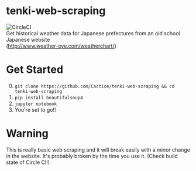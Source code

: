 # tenki-web-scraping
![CircleCI](https://circleci.com/gh/Cactice/tenki-web-scraping.svg?style=svg)
<br>
Get historical weather data for Japanese prefectures from an old school Japanese website<br>
(http://www.weather-eye.com/weatherchart/)


# Get Started
0. `git clone https://github.com/Cactice/tenki-web-scraping && cd tenki-web-scraping`
1. `pip install beautifulsoup4`
2. `jupyter notebook`
3. You're set to go!!

# Warning
This is really basic web scraping and it will break easily with a minor change in the website.
It's probably broken by the time you use it. (Check build state of Circle CI!)
